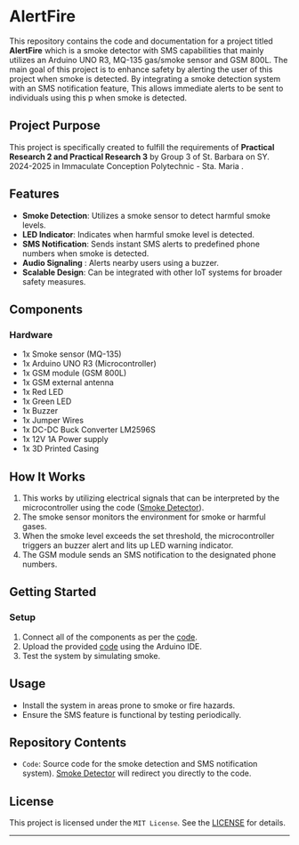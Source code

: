 # AlertFire

This repository contains the code and documentation for a project titled **AlertFire** which is a smoke detector with SMS capabilities that mainly utilizes an Arduino UNO R3, MQ-135 gas/smoke sensor and GSM 800L. The main goal of this project is to enhance safety by alerting the user of this project when smoke is detected. By integrating a smoke detection system with an SMS notification feature, This allows immediate alerts to be sent to individuals using this p when smoke is detected.

## Project Purpose
This project is specifically created to fulfill the requirements of **Practical Research 2 and Practical Research 3** by Group 3 of St. Barbara on SY. 2024-2025 in Immaculate Conception Polytechnic - Sta. Maria .

## Features
- **Smoke Detection**: Utilizes a smoke sensor to detect harmful smoke levels.
- **LED Indicator**: Indicates when harmful smoke level is detected.
- **SMS Notification**: Sends instant SMS alerts to predefined phone numbers when smoke is detected.
- **Audio Signaling** : Alerts nearby users using a buzzer. 
- **Scalable Design**: Can be integrated with other IoT systems for broader safety measures.

## Components
### Hardware
- 1x Smoke sensor (MQ-135)
- 1x Arduino UNO R3 (Microcontroller)
- 1x GSM module (GSM 800L)
- 1x GSM external antenna
- 1x Red LED
- 1x Green LED
- 1x Buzzer 
- 1x Jumper Wires
- 1x DC-DC Buck Converter LM2596S
- 1x  12V 1A Power supply
- 1x 3D Printed Casing


## How It Works
1. This works by utilizing electrical signals that can be interpreted by the microcontroller using the code ([Smoke Detector](https://github.com/cornheep/Arduino-UNOR3-Smoke-Detector-With-SMS/blob/main/SMOKE_DETECTOR_V3.ino)).
2. The smoke sensor monitors the environment for smoke or harmful gases.
3. When the smoke level exceeds the set threshold, the microcontroller triggers an buzzer alert and lits up LED warning indicator.
3. The GSM module sends an SMS notification to the designated phone numbers.

## Getting Started

### Setup
1. Connect all of the components as per the [code](https://github.com/cornheep/Arduino-UNOR3-Smoke-Detector-With-SMS/blob/main/SMOKE_DETECTOR_V3.ino). 
2. Upload the provided [code](https://github.com/cornheep/Arduino-UNOR3-Smoke-Detector-With-SMS/blob/main/SMOKE_DETECTOR_V3.ino) using the Arduino IDE.
3. Test the system by simulating smoke.


## Usage
- Install the system in areas prone to smoke or fire hazards.
- Ensure the SMS feature is functional by testing periodically.

## Repository Contents
- `Code`: Source code for the smoke detection and SMS notification system). [Smoke Detector](https://github.com/cornheep/Arduino-UNOR3-Smoke-Detector-With-SMS/blob/main/SMOKE_DETECTOR_V3.ino) will redirect you directly to the code.

## License
This project is licensed under the `MIT License`. See the [LICENSE](https://github.com/cornheep/Arduino-UNOR3-Smoke-Detector-With-SMS/blob/main/LICENSE) for details.

---
